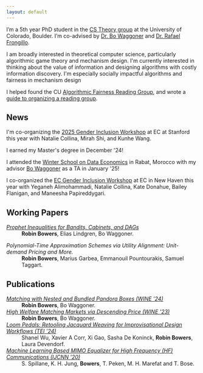 ```yaml
---
layout: default
---
```


I’m a 5th year PhD student in the [CS Theory group](https://www.colorado.edu/cs-theory/) at the University of Colorado, Boulder. I’m co-advised by [Dr. Bo Waggoner](https://www.bowaggoner.com/) and [Dr. Rafael Frongillo](https://raf.prof/).

I am broadly interested in theoretical computer science, particularly algorithmic game theory and mechanism design. I'm currently interested in thinking about the value of information and designing algorithms with costly information discovery. I'm especially socially impactful algorithms and fairness in mechanism design

I helped found the CU [Algorithmic Fairness Reading Group](https://www.colorado.edu/cs-theory/theory-reading-groups), and wrote a [guide to organizing a reading group](https://docs.google.com/document/d/1KMIdVBVf3o2abj_cYCc5OBPR7b1NEYg5a9ndxVi2kOA/edit?usp=sharing). 

## News

I'm co-organizing the [2025 Gender Inclusion Workshop](https://sites.google.com/view/ecgiw/home) at EC at Stanford this year with Natalie Collina, Mirah Shi, and Kunhe Wang.

I earned my Master's degree in December '24!

I attended the [Winter School on Data Economics](https://mcgt.um6p.ma/en/seminars-conferences/winter-days) in Rabat, Morocco with my advisor [Bo Waggoner](https://www.bowaggoner.com/) as a TA in January '25!

I co-organized the [EC Gender Inclusion Workshop](https://sites.google.com/view/ecgiw/home) at EC in New Haven this year with Yeganeh Alimohammadi, Natalie Collina, Kate Donahue, Bailey Flanigan, and Maneesha Papireddygari.

## Working Papers

<dl>
<dt><em><a href="https://arxiv.org/abs/2502.08976" target="_blank" rel="noopener noreferrer">Prophet Inequalities for Bandits, Cabinets, and DAGs</a></em></dt>
<dd><b>Robin Bowers</b>, Elias Lindgren, Bo Waggoner.</dd>
</dl>

<dl>
<dt><em>Polynomial-Time Approximation Schemes via Utility Alignment: Unit-demand Pricing and More.</em></dt>
<dd><b>Robin Bowers</b>, Marius Garbea, Emmanouil Pountourakis, Samuel Taggart.</dd>
</dl>

## Publications

<dl>
<dt><em><a href="https://arxiv.org/abs/2406.08711" target="_blank" rel="noopener noreferrer">Matching with Nested and Bundled Pandora Boxes (WINE '24)</a></em></dt>
<dd><b>Robin Bowers</b>, Bo Waggoner.</dd>
<dt><em><a href="https://arxiv.org/abs/2203.02023" target="_blank" rel="noopener noreferrer">High Welfare Matching Markets via Descending Price (WINE '23)</a></em></dt>
<dd><b>Robin Bowers</b>, Bo Waggoner.</dd>
<dt><em><a href="https://dl.acm.org/doi/10.1145/3623509.3633358" target="_blank" rel="noopener noreferrer">Loom Pedals: Retooling Jacquard Weaving for Improvisational Design Workflows (TEI '24)</a></em></dt>
<dd>Shanel Wu, Xavier A Corr, Xi Gao, Sasha De Koninck, <b>Robin Bowers</b>, Laura Devendorf.</dd>
<dt><em><a href="https://ieeexplore.ieee.org/document/9206600" target="_blank" rel="noopener noreferrer">Machine Learning Based MIMO Equalizer for High Frequency (HF) Communications (IJCNN '20)</a></em></dt>
<dd>S. Spillane, K. H. Jung, <b>Bowers</b>, T. Peken, M. H. Marefat and T. Bose.</dd>
</dl>
